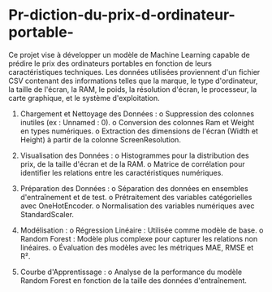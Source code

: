 # Pr-diction-du-prix-d-ordinateur-portable-

Ce projet vise à développer un modèle de Machine Learning capable de prédire le prix des 
ordinateurs portables en fonction de leurs caractéristiques techniques. Les données utilisées 
proviennent d'un fichier CSV contenant des informations telles que la marque, le type 
d'ordinateur, la taille de l'écran, la RAM, le poids, la résolution d'écran, le processeur, la 
carte graphique, et le système d'exploitation.

1. Chargement et Nettoyage des Données : 
o Suppression des colonnes inutiles (ex : Unnamed : 0). 
o Conversion des colonnes Ram et Weight en types numériques. 
o Extraction des dimensions de l'écran (Width et Height) à partir de la colonne 
ScreenResolution.

2. Visualisation des Données : 
o Histogrammes pour la distribution des prix, de la taille d'écran et de la 
RAM. 
o Matrice de corrélation pour identifier les relations entre les 
caractéristiques numériques.

3. Préparation des Données : 
o Séparation des données en ensembles d'entraînement et de test. 
o Prétraitement des variables catégorielles avec OneHotEncoder. 
o Normalisation des variables numériques avec StandardScaler.

4. Modélisation : 
o Régression Linéaire : Utilisée comme modèle de base. 
o Random Forest : Modèle plus complexe pour capturer les relations non 
linéaires. 
o Évaluation des modèles avec les métriques MAE, RMSE et R².
 
5. Courbe d'Apprentissage : 
o Analyse de la performance du modèle Random Forest en fonction de la taille 
des données d'entraînement.
